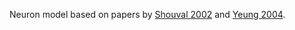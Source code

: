 Neuron model based on papers by [Shouval 2002](www.pnas.org/cgi/doi/10.1073/pnas.152343099) and [Yeung 2004](http://www.pnas.org/cgi/doi/10.1073/pnas.0405555101).
